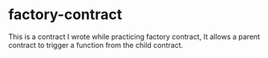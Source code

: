 # factory-contract
This is a contract I wrote while practicing factory contract, It allows a parent contract to trigger a function from the child contract.
